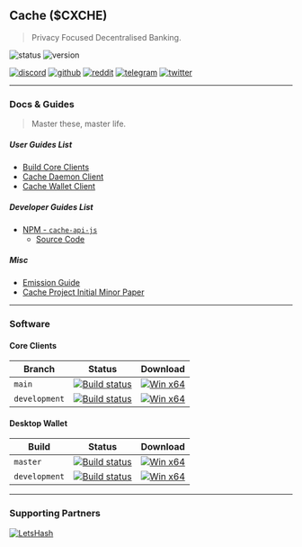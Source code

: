 ## Cache ($CXCHE)
> Privacy Focused Decentralised Banking.

![status](https://img.shields.io/badge/Status-Mainnet-green)
![version](https://img.shields.io/badge/Version-1.0.3-blue)

[![discord](https://github.com/project-en4orcer/Assets/blob/master/social-icons/bubble/discord-50px.png)](https://discord.gg/PHyGJjg)
[![github](https://github.com/project-en4orcer/Assets/blob/master/social-icons/bubble/github-50px.png)](https://github.com/cache-core)
[![reddit](https://github.com/project-en4orcer/Assets/blob/master/social-icons/bubble/reddit-50px.png)](https://reddit.com/r/cxche)
[![telegram](https://github.com/project-en4orcer/Assets/blob/master/social-icons/bubble/telegram-50px.png)](https://t.me/cxche)
[![twitter](https://github.com/project-en4orcer/Assets/blob/master/social-icons/bubble/twitter-50px.png)](https://twitter.com/cachecore)

***

### Docs & Guides
> Master these, master life.

##### User Guides List

- [Build Core Clients](https://github.com/Cache-core/Guides/blob/master/build-core.md)
- [Cache Daemon Client](https://github.com/Cache-core/Guides/blob/master/cache-daemon.md)
- [Cache Wallet Client](https://github.com/Cache-core/Guides/blob/master/cache-wallet.md)

##### Developer Guides List

- [NPM - `cache-api-js`](https://www.npmjs.com/package/cache-api-js)
  - [Source Code](https://github.com/Cache-core/Cache-api-js)

##### Misc

- [Emission Guide](https://github.com/Cache-core/Guides/blob/master/emission.md)
- [Cache Project Initial Minor Paper](https://github.com/Cache-core/Guides/blob/master/project.md)


***

### Software

#### Core Clients

| Branch | Status | Download |
|-------|--------|----------|
| `main` | [![Build status](https://ci.appveyor.com/api/projects/status/1ymndgoxcjs2h6xn/branch/main?svg=true)](https://ci.appveyor.com/project/En4orcer/cache/branch/main) | [![Win x64](https://img.shields.io/badge/Win%20x64-Download-blue)](https://ci.appveyor.com/project/En4orcer/cache-7su1f/build/artifacts) |
| `development` | [![Build status](https://ci.appveyor.com/api/projects/status/1ymndgoxcjs2h6xn/branch/development?svg=true)](https://ci.appveyor.com/project/En4orcer/cache/branch/development) | [![Win x64](https://img.shields.io/badge/Win%20x64-Download-blue)](https://ci.appveyor.com/project/En4orcer/cache-7su1f/build/artifacts) |

#### Desktop Wallet

| Build | Status | Download |
|-------|--------|----------|
| `master` | [![Build status](https://ci.appveyor.com/api/projects/status/gusvs4l2vd7lgth2/branch/master?svg=true)](https://ci.appveyor.com/project/En4orcer/cache-desktop/branch/master) | [![Win x64](https://img.shields.io/badge/Win%20x64-Download-blue)](https://ci.appveyor.com/project/En4orcer/project/build/artifacts) |
| `development` | [![Build status](https://ci.appveyor.com/api/projects/status/gusvs4l2vd7lgth2/branch/development?svg=true)](https://ci.appveyor.com/project/En4orcer/cache-desktop/branch/development) | [![Win x64](https://img.shields.io/badge/Win%20x64-Download-blue)](https://ci.appveyor.com/project/En4orcer/cache-7su1f/build/artifacts) |

***

### Supporting Partners

[![LetsHash](https://github.com/letshash/letshash.it/blob/master/assets/img/favicon-96x96.png?raw=true)](https://letshash.it/#/)
